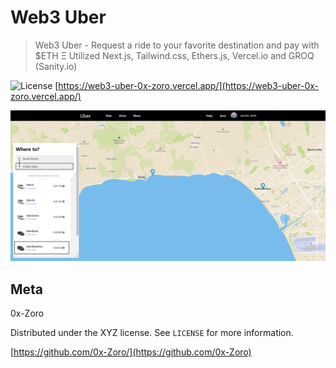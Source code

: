 # Web3 Uber 
> Web3 Uber - Request a ride to your favorite destination and pay with $ETH Ξ
> Utilized Next.js, Tailwind.css, Ethers.js, Vercel.io and GROQ (Sanity.io)

![License](https://img.shields.io/badge/license-MIT-blue)
[https://web3-uber-0x-zoro.vercel.app/](https://web3-uber-0x-zoro.vercel.app/)

![](header.png)

## Meta

0x-Zoro

Distributed under the XYZ license. See ``LICENSE`` for more information.

[https://github.com/0x-Zoro/](https://github.com/0x-Zoro)